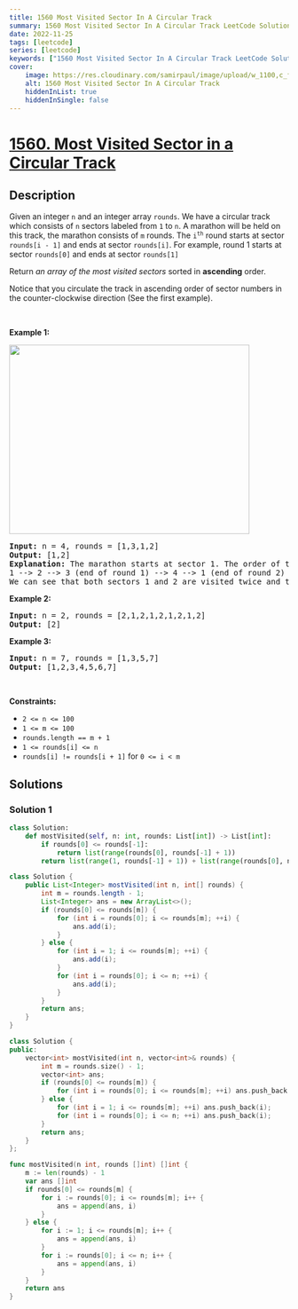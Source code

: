 ```yaml
---
title: 1560 Most Visited Sector In A Circular Track
summary: 1560 Most Visited Sector In A Circular Track LeetCode Solution Explained
date: 2022-11-25
tags: [leetcode]
series: [leetcode]
keywords: ["1560 Most Visited Sector In A Circular Track LeetCode Solution Explained in all languages", "1560 Most Visited Sector In A Circular Track", "LeetCode", "leetcode solution in Python3 C++ Java Go PHP Ruby Swift TypeScript Rust C# JavaScript C", "GeeksforGeeks", "InterviewBit", "Coding Ninjas", "HackerRank", "HackerEarth", "CodeChef", "TopCoder", "AlgoExpert", "freeCodeCamp", "Codeforces", "GitHub", "AtCoder", "Samir Paul"]
cover:
    image: https://res.cloudinary.com/samirpaul/image/upload/w_1100,c_fit,co_rgb:FFFFFF,l_text:Arial_75_bold:1560 Most Visited Sector In A Circular Track - Solution Explained/problem-solving.webp
    alt: 1560 Most Visited Sector In A Circular Track
    hiddenInList: true
    hiddenInSingle: false
---
```



# [1560. Most Visited Sector in a Circular Track](https://leetcode.com/problems/most-visited-sector-in-a-circular-track)


## Description

<p>Given an integer <code>n</code> and an integer array <code>rounds</code>. We have a circular track which consists of <code>n</code> sectors labeled from <code>1</code> to <code>n</code>. A marathon will be held on this track, the marathon consists of <code>m</code> rounds. The <code>i<sup>th</sup></code> round starts at sector <code>rounds[i - 1]</code> and ends at sector <code>rounds[i]</code>. For example, round 1 starts at sector <code>rounds[0]</code> and ends at sector <code>rounds[1]</code></p>

<p>Return <em>an array of the most visited sectors</em> sorted in <strong>ascending</strong> order.</p>

<p>Notice that you circulate the track in ascending order of sector numbers in the counter-clockwise direction (See the first example).</p>

<p>&nbsp;</p>
<p><strong class="example">Example 1:</strong></p>
<img alt="" src="https://spcdn.pages.dev/leetcode/problems/1560.Most%20Visited%20Sector%20in%20%20a%20Circular%20Track/images/tmp.jpg" style="width: 433px; height: 341px;" />
<pre>
<strong>Input:</strong> n = 4, rounds = [1,3,1,2]
<strong>Output:</strong> [1,2]
<strong>Explanation:</strong> The marathon starts at sector 1. The order of the visited sectors is as follows:
1 --&gt; 2 --&gt; 3 (end of round 1) --&gt; 4 --&gt; 1 (end of round 2) --&gt; 2 (end of round 3 and the marathon)
We can see that both sectors 1 and 2 are visited twice and they are the most visited sectors. Sectors 3 and 4 are visited only once.</pre>

<p><strong class="example">Example 2:</strong></p>

<pre>
<strong>Input:</strong> n = 2, rounds = [2,1,2,1,2,1,2,1,2]
<strong>Output:</strong> [2]
</pre>

<p><strong class="example">Example 3:</strong></p>

<pre>
<strong>Input:</strong> n = 7, rounds = [1,3,5,7]
<strong>Output:</strong> [1,2,3,4,5,6,7]
</pre>

<p>&nbsp;</p>
<p><strong>Constraints:</strong></p>

<ul>
	<li><code>2 &lt;= n &lt;= 100</code></li>
	<li><code>1 &lt;= m &lt;= 100</code></li>
	<li><code>rounds.length == m + 1</code></li>
	<li><code>1 &lt;= rounds[i] &lt;= n</code></li>
	<li><code>rounds[i] != rounds[i + 1]</code> for <code>0 &lt;= i &lt; m</code></li>
</ul>

## Solutions

### Solution 1

<!-- tabs:start -->

```python
class Solution:
    def mostVisited(self, n: int, rounds: List[int]) -> List[int]:
        if rounds[0] <= rounds[-1]:
            return list(range(rounds[0], rounds[-1] + 1))
        return list(range(1, rounds[-1] + 1)) + list(range(rounds[0], n + 1))
```

```java
class Solution {
    public List<Integer> mostVisited(int n, int[] rounds) {
        int m = rounds.length - 1;
        List<Integer> ans = new ArrayList<>();
        if (rounds[0] <= rounds[m]) {
            for (int i = rounds[0]; i <= rounds[m]; ++i) {
                ans.add(i);
            }
        } else {
            for (int i = 1; i <= rounds[m]; ++i) {
                ans.add(i);
            }
            for (int i = rounds[0]; i <= n; ++i) {
                ans.add(i);
            }
        }
        return ans;
    }
}
```

```cpp
class Solution {
public:
    vector<int> mostVisited(int n, vector<int>& rounds) {
        int m = rounds.size() - 1;
        vector<int> ans;
        if (rounds[0] <= rounds[m]) {
            for (int i = rounds[0]; i <= rounds[m]; ++i) ans.push_back(i);
        } else {
            for (int i = 1; i <= rounds[m]; ++i) ans.push_back(i);
            for (int i = rounds[0]; i <= n; ++i) ans.push_back(i);
        }
        return ans;
    }
};
```

```go
func mostVisited(n int, rounds []int) []int {
	m := len(rounds) - 1
	var ans []int
	if rounds[0] <= rounds[m] {
		for i := rounds[0]; i <= rounds[m]; i++ {
			ans = append(ans, i)
		}
	} else {
		for i := 1; i <= rounds[m]; i++ {
			ans = append(ans, i)
		}
		for i := rounds[0]; i <= n; i++ {
			ans = append(ans, i)
		}
	}
	return ans
}
```

<!-- tabs:end -->

<!-- end -->
